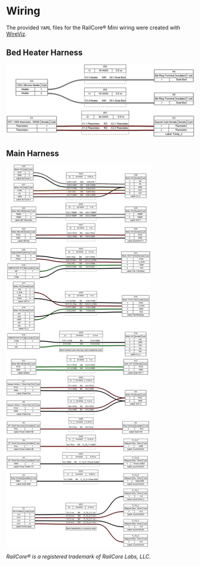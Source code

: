 # Wiring
The provided `YAML` files for the RailCore® Mini wiring were created with [WireViz](https://github.com/formatc1702/WireViz).

## Bed Heater Harness
![Bed](bed-heater.png)

## Main Harness
![Harness](mini.png)

*RailCore® is a registered trademark of RailCore Labs, LLC.*
